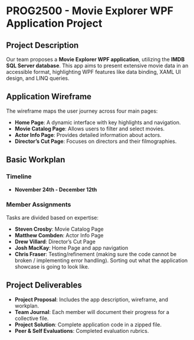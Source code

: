 # PROG2500 - Movie Explorer WPF Application Project

## Project Description

Our team proposes a **Movie Explorer WPF application**, utilizing the **IMDB SQL Server database**. This app aims to present extensive movie data in an accessible format, highlighting WPF features like data binding, XAML UI design, and LINQ queries.

## Application Wireframe

The wireframe maps the user journey across four main pages:

- **Home Page**: A dynamic interface with key highlights and navigation.
- **Movie Catalog Page**: Allows users to filter and select movies.
- **Actor Info Page**: Provides detailed information about actors.
- **Director’s Cut Page**: Focuses on directors and their filmographies.

## Basic Workplan

### Timeline

- **November 24th - December 12th**

### Member Assignments

Tasks are divided based on expertise:
- **Steven Crosby**: Movie Catalog Page
- **Matthew Combden**: Actor Info Page
- **Drew Villard**: Director’s Cut Page
- **Josh MacKay**: Home Page and app navigation
- **Chris Fraser**:  Testing/refinement (making sure the code cannot be broken / implementing error handling). Sorting out what the application showcase is going to look like.

## Project Deliverables

- **Project Proposal**: Includes the app description, wireframe, and workplan.
- **Team Journal**: Each member will document their progress for a collective file.
- **Project Solution**: Complete application code in a zipped file.
- **Peer & Self Evaluations**: Completed evaluation rubrics.
